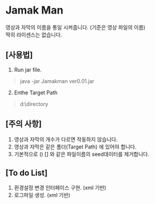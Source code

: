 # Jamak Man

영상과 자막의 이름을 통일 시켜줍니다. (기준은 영상 파일의 이름)  
딱히 라이센스는 없습니다.

## [사용법]

1. Run jar file.
> java -jar Jamakman ver0.01.jar

2. Enthe Target Path
> d:\directory

## [주의 사항]

1. 영상과 자막의 개수가 다르면 작동하지 않습니다.
2. 영상과 자막은 같은 폴더(Target Path) 에 있어야 합니다.
3. 기본적으로 () [] 와 같은 파일이름의 seed데이터를 제거합니다.

## [To do List]

1. 환경설정 변경 인터페이스 구현. (xml 기반)
2. 로그파일 생성. (xml 기반)
